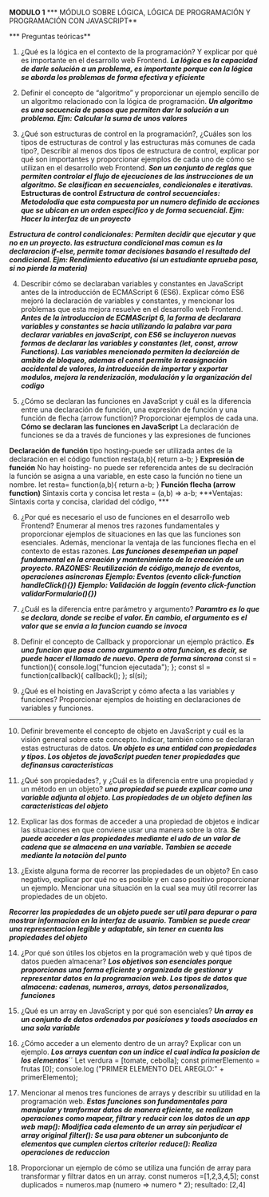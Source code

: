 **MODULO 1**
*** MÓDULO  SOBRE  LÓGICA,  LÓGICA  DE  PROGRAMACIÓN  Y  PROGRAMACIÓN CON JAVASCRIPT**

*** Preguntas teóricas**
 
1. ¿Qué es la lógica en el contexto de la programación? Y explicar por qué es importante en el desarrollo web Frontend. 
***La lógica es la capacidad de darle solución a un problema, es importante porque con la lógica se aborda los problemas de forma efectiva y eficiente***

2. Definir  el  concepto  de  “algoritmo”  y  proporcionar  un  ejemplo  sencillo  de  un  algoritmo relacionado con la lógica de programación. 
***Un algoritmo es una secuencia de pasos que permiten dar la solución a un problema. Ejm: Calcular la suma de unos valores***

3. ¿Qué  son  estructuras  de  control  en  la  programación?,  ¿Cuáles  son  los  tipos  de estructuras de control y las estructuras más comunes de cada tipo?, Describir al menos dos  tipos  de  estructura  de  control,  explicar  por  qué  son  importantes  y  proporcionar ejemplos de cada uno de cómo se utilizan en el desarrollo web Frontend. 
***Son un conjunto de reglas que permiten controlar el flujo de ejecuciones de las instrucciones de un algoritmo. Se clasifican en secuenciales, condicionales e iterativas.***
                      **Estructuras de control**
***Estructura de control secuenciales: Metodolodia que esta compuesta por un numero definido de acciones que se ubican en un orden especifico y de forma secuencial. Ejm: Hacer la interfaz de un proyecto***

***Estructura de control condicionales: Permiten decidir que ejecutar y que no en un proyecto. las estructura condicional mas comun es la declaracion if-else, permite tomar decisiones basando el resultado del condicional. Ejm: Rendimiento educativo (si un estudiante aprueba pasa, si no pierde la materia)***

4. Describir  cómo  se  declaraban  variables  y  constantes  en  JavaScript  antes  de  la  introducción  de  ECMAScript  6  (ES6).  Explicar  cómo  ES6  mejoró  la  declaración  de  variables  y  constantes,  y  mencionar  los  problemas  que  esta  mejora  resuelve  en  el  desarrollo web Frontend. 
***Antes de la introduccion de ECMAScript 6, la forma de declarara variables y constantes se hacia utilizando la palabra var para declarar variables en javaScript, con ES6 se incluyeron nuevas formas de declarar las variables y constantes (let, const, arrow Functions). Las variables mencionado permiten la declarción de ambito de bloqueo, ademas el const permite la reasignación accidental de valores, la introducción de importar y exportar modulos, mejora la renderización, modulación y la organización del codigo***

5. ¿Cómo  se  declaran  las  funciones  en  JavaScript  y  cuál  es  la  diferencia  entre  una declaración  de  función,  una  expresión  de  función  y  una  función  de  flecha  (arrow function)? Proporcionar ejemplos de cada una. 
**Cómo se declaran las funciones en JavaScript**
La declaración de funciones se da a través de funciones y las expresiones de funciones

**Declaración de función**
tipo hosting-puede ser utilizada antes de la declaración en el código
function resta(a,b){
    return a-b;
}
**Expresión de función**
No hay hoisting- no puede ser referencida antes de su declración
la función se asigna a una variable, en este caso la función no tiene un nombre.
let resta= function(a,b){
    return a-b;
}
**Función flecha (arrow function)**
Sintaxis corta y concisa
let resta = (a,b) => a-b;
***Ventajas: Sintaxis corta y concisa, claridad del código, ***

6. ¿Por qué es necesario el uso de funciones en el desarrollo web Frontend? Enumerar al menos tres razones fundamentales y proporcionar ejemplos de situaciones en las que las funciones son esenciales. Además, mencionar la ventaja de las funciones flecha en el contexto de estas razones. 
***Las funciones desempeñan un papel fundamental en la creación y mantenimiento de la creación de un proyecto. RAZONES: Reutilización de código,manejo de eventos, operaciones asincronas***
***Ejemplo: Eventos (evento click-function handleClick(){})***
***Ejemplo: Validación de loggin (evento click-function validarFormulario(){})***

7. ¿Cuál es la diferencia entre parámetro y argumento? 
***Paramtro es lo que se declara, donde se recibe el valor. En cambio, el argumento es el valor que se envia a la funcion cuando se invoca***
8. Definir el concepto de Callback y proporcionar un ejemplo práctico.
***Es una funcion que pasa como argumento a otra funcion, es decir, se puede hacer el llamado de nuevo. Opera de forma sincrona***
const si = function(){
    console.log("funcion ejecutada");
};
const sl = function(callback){
    callback();
};
sl(si);

9. ¿Qué  es  el  hoisting  en  JavaScript  y  cómo  afecta  a  las  variables  y  funciones? 
Proporcionar ejemplos de hoisting en declaraciones de variables y funciones. 
*** ***
10. Definir brevemente el concepto de objeto en JavaScript y cuál es la visión general sobre 
este concepto. Indicar, también cómo se declaran estas estructuras de datos. 
***Un objeto es una entidad con propiedades y tipos. Los objetos de javaScript pueden tener propiedades que definansus caracteristicas***
11. ¿Qué son propiedades?, y ¿Cuál es la diferencia entre una propiedad y un método en un objeto? 
***una propiedad se puede explicar como una variable adjunta al objeto. Las propiedades de un objeto definen las caracteristicas del objeto***

12. Explicar las dos formas de acceder a una propiedad de objetos e indicar las situaciones en que conviene usar una manera sobre la otra.
***Se puede acceder a las propiedades mediante el udo de un valor de cadena que se almacena en una variable. Tambien se accede mediante la notaciòn del punto*** 

13. ¿Existe  alguna  forma  de  recorrer  las  propiedades  de  un  objeto?  En  caso  negativo, explicar por qué no es posible y en caso positivo proporcionar un ejemplo. Mencionar una situación en la cual sea muy útil recorrer las propiedades de un objeto. 

***Recorrer las propiedades de un objeto puede ser util para depurar o para mostrar informacion en la interfaz de usuario. Tambien se puede crear una representacion legible y adaptable, sin tener en cuenta las propiedades del objeto***

14. ¿Por qué son útiles los objetos en la programación web y qué tipos de datos pueden  almacenar? 
***Los objetivos son esenciales porque proporcionas una forma eficiente y organizada de gestionar y representar datos en la programacion web. Los tipos de datos que almacena: cadenas, numeros, arrays, datos personalizados, funciones***

15. ¿Qué es un array en JavaScript y por qué son esenciales? 
***Un array es un conjunto de datos ordenados por posiciones y toods asociados en una sola variable***
16. ¿Cómo acceder a un elemento dentro de un array? Explicar con un ejemplo. 
***Los arrays cuentan con un indice el cual indica la posicion de los elementos***´´
Let verdura = [tomate, cebolla];
const primerElemento = frutas [0];
console.log ("PRIMER ELEMENTO DEL AREGLO:" + primerElemento);

17.  Mencionar al menos tres funciones de arrays y describir su utilidad en la programación web. 
***Estas funciones son fundamentales para manipular y tranformar datos de manera eficiente, se realizan operaciones como mapear, filtrar y reducir con los datos de un app web***
***map(): Modifica cada elemento de un array sin perjudicar el array original***
***filter(): Se usa para obtener un subconjunto de elementos que cumplen ciertos criterior***
***reduce(): Realiza operaciones de reduccion***
18.  Proporcionar  un  ejemplo  de  cómo  se  utiliza  una  función  de  array  para  transformar  y filtrar datos en un array.
const numeros =[1,2,3,4,5];
const duplicados = numeros.map (numero => numero * 2);
resultado: [2,4]

